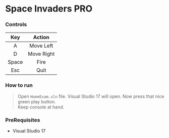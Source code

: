 # Space Invaders PRO

### Controls

|Key  |Action    |
|:---:|:--------:|
|A    |Move Left |
|D    |Move Right|
|Space|Fire      |
|Esc  |Quit      |

### How to run

> Open `HomeExam.sln` file. Visual Studio 17 will open. Now press that nice green play button.  
Keep console at hand.

### PreRequisites

 - Visual Studio 17
